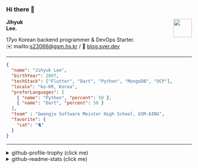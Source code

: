 ### Hi there 👋
<img src="https://github.githubassets.com/images/mona-loading-default.gif" width="50px" align="right">
</a>

**Jihyuk\
Lee.**

17yo Korean backend programmer & DevOps Starter.\
✉️ mailto:s23066@gsm.hs.kr
/ 
🔗 [blog.sver.dev](https://blog.sver.dev)

---

```json
{
  "name": "Jihyuk Lee",
  "birthYear": 2007,
  "techStack": ["Flutter", "Dart", "Python", "MongoDB", "OCP"],
  "locale": "ko-KR, Korea",
  "preferLanguages": [
    { "name": "Python", "percent": 50 },
    { "name": "Dart", "percent": 50 }
  ],
  "team" : "Gwangju Software Meister High School, GSM-AING",
  "favorite": {
    "cat": "🐈"
  }
}
```
---
<details>
  <summary>github-profile-trophy (click me)</summary>
  
![](https://github-profile-trophy.vercel.app/?username=withJihyuk&row=1&column=8&theme=nord)
  
</details>
<details>
  <summary>github-readme-stats (click me)</summary>
  
<!--START_SECTION:waka-->
![Code Time](http://img.shields.io/badge/Code%20Time-392%20hrs%2040%20mins-blue)

![Lines of code](https://img.shields.io/badge/%EC%A0%80%EB%8A%94%20%EC%97%AC%ED%83%9C%EA%B9%8C%EC%A7%80%20-362.6%20thousand%20%EC%A4%84%EC%9D%98%20%EC%BD%94%EB%93%9C%EB%A5%BC%20%EC%9E%91%EC%84%B1%ED%96%88%EC%96%B4%EC%9A%94.-blue)

**저는 저녁형 인간이에요. 🦉** 

```text
🌞 아침                     93 commits          ███░░░░░░░░░░░░░░░░░░░░░░   10.31 % 
🌆 낮　                     274 commits         ████████░░░░░░░░░░░░░░░░░   30.38 % 
🌃 저녁                     377 commits         ██████████░░░░░░░░░░░░░░░   41.80 % 
🌙 밤　                     158 commits         ████░░░░░░░░░░░░░░░░░░░░░   17.52 % 
```


📊 **저는 이번주를 이렇게 시간을 보냈어요.** 

```text
🕑︎ Timezone: Asia/Seoul

💬 프로그래밍 언어들: 
Dart                     6 hrs 40 mins       █████████████████░░░░░░░░   66.04 % 
TypeScript               1 hr 22 mins        ███░░░░░░░░░░░░░░░░░░░░░░   13.63 % 
Text                     44 mins             ██░░░░░░░░░░░░░░░░░░░░░░░   07.28 % 
YAML                     33 mins             █░░░░░░░░░░░░░░░░░░░░░░░░   05.45 % 
JavaScript               10 mins             ░░░░░░░░░░░░░░░░░░░░░░░░░   01.76 % 

🔥 에디터들: 
VS Code                  10 hrs 7 mins       █████████████████████████   100.00 % 

💻 운영 체제들: 
Windows                  10 hrs 7 mins       █████████████████████████   100.00 % 
```


 Last Updated on 18/07/2024 18:43:34 UTC
<!--END_SECTION:waka-->

</details>

</div>

